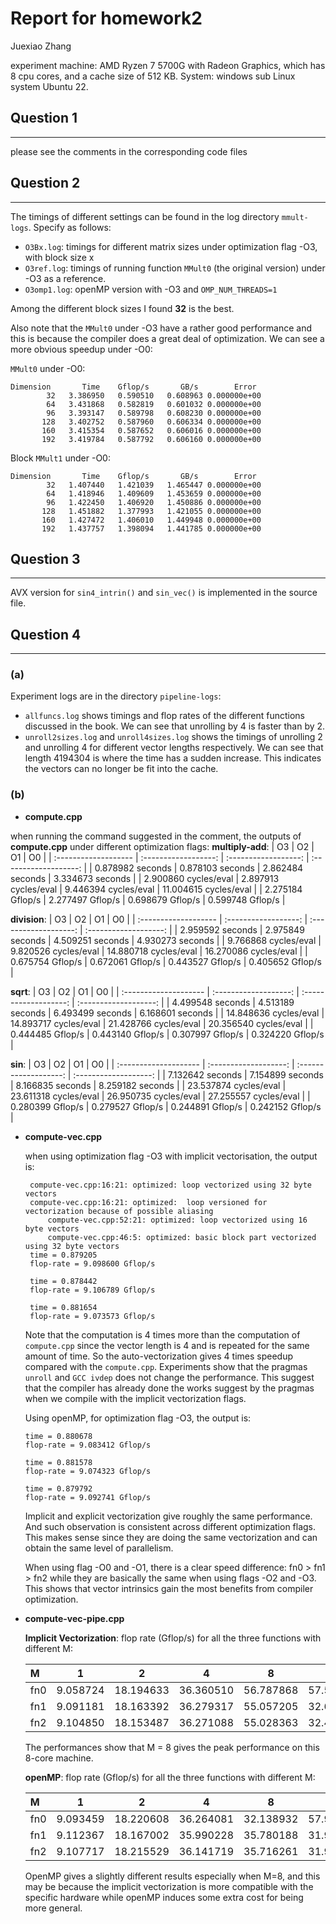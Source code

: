# Report for homework2
Juexiao Zhang

experiment machine: AMD Ryzen 7 5700G with Radeon Graphics, which has 8 cpu cores, and a cache size of 512 KB. System: windows sub Linux system Ubuntu 22.

## Question 1
---

please see the comments in the corresponding code files

## Question 2
---
The timings of different settings can be found in the log directory `mmult-logs`. Specify as follows:

 - `O3Bx.log`: timings for different matrix sizes under optimization flag -O3, with block size x
 - `O3ref.log`: timings of running function `MMult0` (the original version) under -O3 as a reference.
 - `O3omp1.log`: openMP version with -O3 and `OMP_NUM_THREADS=1`

Among the different block sizes I found **32** is the best.
 
 Also note that the `MMult0` under -O3 have a rather good performance and this is because the compiler does a great deal of optimization. We can see a more obvious speedup under -O0:

`MMult0` under -O0:
```
Dimension       Time    Gflop/s       GB/s        Error
        32   3.386950   0.590510   0.608963 0.000000e+00
        64   3.431868   0.582819   0.601032 0.000000e+00
        96   3.393147   0.589798   0.608230 0.000000e+00
       128   3.402752   0.587960   0.606334 0.000000e+00
       160   3.415354   0.587652   0.606016 0.000000e+00
       192   3.419784   0.587792   0.606160 0.000000e+00
```

Block `MMult1` under -O0:
```
Dimension       Time    Gflop/s       GB/s        Error
        32   1.407440   1.421039   1.465447 0.000000e+00
        64   1.418946   1.409609   1.453659 0.000000e+00
        96   1.422450   1.406920   1.450886 0.000000e+00
       128   1.451882   1.377993   1.421055 0.000000e+00
       160   1.427472   1.406010   1.449948 0.000000e+00
       192   1.437757   1.398094   1.441785 0.000000e+00
```

## Question 3
---
AVX version for `sin4_intrin()` and `sin_vec()` is implemented in the source file.


## Question 4
---

### (a)

Experiment logs are in the directory `pipeline-logs`:
- `allfuncs.log` shows timings and flop rates of the different functions discussed in the book. We can see that unrolling by 4 is faster than by 2.
- `unroll2sizes.log` and `unroll4sizes.log` shows the timings of unrolling 2 and unrolling 4 for different vector lengths respectively. We can see that length 4194304 is where the time has a sudden increase. This indicates the vectors can no longer be fit into the cache.


### (b)

- **compute.cpp**
  
when running the command suggested in the comment, the outputs of **compute.cpp** under different optimization flags:
**multiply-add**:
| O3                   |          O2          |          O1          |          O0           |
| :------------------- | :------------------: | :------------------: | :-------------------: |
| 0.878982 seconds     |   0.878103 seconds   |   2.862484 seconds   |   3.334673 seconds    |
| 2.900860 cycles/eval | 2.897913 cycles/eval | 9.446394 cycles/eval | 11.004615 cycles/eval |
| 2.275184 Gflop/s     |   2.277497 Gflop/s   |   0.698679 Gflop/s   |   0.599748 Gflop/s    |

**division**:
| O3                   |          O2          |          O1           |          O0           |
| :------------------- | :------------------: | :-------------------: | :-------------------: |
| 2.959592 seconds     |   2.975849 seconds   |   4.509251 seconds    |   4.930273 seconds    |
| 9.766868 cycles/eval | 9.820526 cycles/eval | 14.880718 cycles/eval | 16.270086 cycles/eval |
| 0.675754 Gflop/s     |   0.672061 Gflop/s   |   0.443527 Gflop/s    |   0.405652 Gflop/s    |

**sqrt**:
| O3                    |          O2           |          O1           |          O0           |
| :-------------------- | :-------------------: | :-------------------: | :-------------------: |
| 4.499548 seconds      |   4.513189 seconds    |   6.493499 seconds    |   6.168601 seconds    |
| 14.848636 cycles/eval | 14.893717 cycles/eval | 21.428766 cycles/eval | 20.356540 cycles/eval |
| 0.444485 Gflop/s      |   0.443140 Gflop/s    |   0.307997 Gflop/s    |   0.324220 Gflop/s    |

**sin**:
| O3                    |          O2           |          O1           |          O0           |
| :-------------------- | :-------------------: | :-------------------: | :-------------------: |
| 7.132642 seconds      |   7.154899 seconds    |   8.166835 seconds    |   8.259182 seconds    |
| 23.537874 cycles/eval | 23.611318 cycles/eval | 26.950735 cycles/eval | 27.255557 cycles/eval |
| 0.280399 Gflop/s      |   0.279527 Gflop/s    |   0.244891 Gflop/s    |   0.242152 Gflop/s    |

- **compute-vec.cpp**
   

   when using optimization flag -O3 with implicit vectorisation, the output is:
   ```
    compute-vec.cpp:16:21: optimized: loop vectorized using 32 byte vectors
    compute-vec.cpp:16:21: optimized:  loop versioned for vectorization because of possible aliasing
        compute-vec.cpp:52:21: optimized: loop vectorized using 16 byte vectors
        compute-vec.cpp:46:5: optimized: basic block part vectorized using 32 byte vectors
    time = 0.879205
    flop-rate = 9.098600 Gflop/s

    time = 0.878442
    flop-rate = 9.106789 Gflop/s

    time = 0.881654
    flop-rate = 9.073573 Gflop/s
    ```

    Note that the computation is 4 times more than the computation of `compute.cpp` since the vector length is 4 and is repeated for the same amount of time. So the auto-vectorization gives 4 times speedup compared with the `compute.cpp`.
    Experiments show that the pragmas `unroll` and `GCC ivdep` does not change the performance. This suggest that the compiler has already done the works suggest by the pragmas when we compile with the implicit vectorization flags.

    Using openMP, for optimization flag -O3, the output is:

    ```
    time = 0.880678
    flop-rate = 9.083412 Gflop/s

    time = 0.881578
    flop-rate = 9.074323 Gflop/s

    time = 0.879792
    flop-rate = 9.092741 Gflop/s
    ```

    Implicit and explicit vectorization give roughly the same performance. And such observation is consistent across different optimization flags. This makes sense since they are doing the same vectorization and can obtain the same level of parallelism. 

    When using flag -O0 and -O1, there is a clear speed difference: fn0 > fn1 > fn2 while they are basically the same when using flags -O2 and -O3. This shows that vector intrinsics gain the most benefits from compiler optimization.

- **compute-vec-pipe.cpp**

    **Implicit Vectorization**: flop rate (Gflop/s) for all the three functions with different M:

    | M    |    1     |     2     |     4     |     8     |    16     |    32     |
    | :--- | :------: | :-------: | :-------: | :-------: | :-------: | :-------: |
    | fn0  | 9.058724 | 18.194633 | 36.360510 | 56.787868 | 57.599702 | 31.552505 |
    | fn1  | 9.091181 | 18.163392 | 36.279317 | 55.057205 | 32.607620 | 32.051048 |
    | fn2  | 9.104850 | 18.153487 | 36.271088 | 55.028363 | 32.438479 | 30.974262 |

    The performances show that M = 8 gives the peak performance on this 8-core machine.

    **openMP**: flop rate (Gflop/s) for all the three functions with different M:

    | M    |    1     |     2     |     4     |     8     |    16     |    32     |
    | :--- | :------: | :-------: | :-------: | :-------: | :-------: | :-------: |
    | fn0  | 9.093459 | 18.220608 | 36.264081 | 32.138932 | 57.980313 | 32.242794 |
    | fn1  | 9.112367 | 18.167002 | 35.990228 | 35.780188 | 31.934670 | 34.335481 |
    | fn2  | 9.107717 | 18.215529 | 36.141719 | 35.716261 | 31.918655 | 34.058868 |

    OpenMP gives a slightly different results especially when M=8, and this may be because the implicit vectorization is more compatible with the specific hardware while openMP induces some extra cost for being more general.